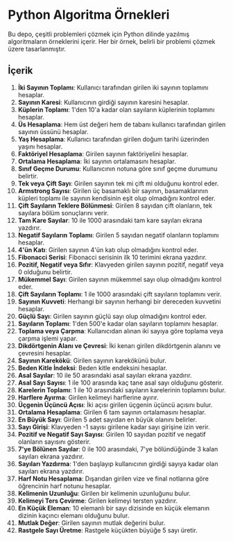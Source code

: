 # Python Algoritma Örnekleri

Bu depo, çeşitli problemleri çözmek için Python dilinde yazılmış algoritmaların örneklerini içerir. Her bir örnek, belirli bir problemi çözmek üzere tasarlanmıştır.

## İçerik

1. **İki Sayının Toplamı**: Kullanıcı tarafından girilen iki sayının toplamını hesaplar.
2. **Sayının Karesi**: Kullanıcının girdiği sayının karesini hesaplar.
3. **Küplerin Toplamı**: 1'den 10'a kadar olan sayıların küplerinin toplamını hesaplar.
4. **Üs Hesaplama**: Hem üst değeri hem de tabanı kullanıcı tarafından girilen sayının üssünü hesaplar.
5. **Yaş Hesaplama**: Kullanıcı tarafından girilen doğum tarihi üzerinden yaşını hesaplar.
6. **Faktöriyel Hesaplama**: Girilen sayının faktöriyelini hesaplar.
7. **Ortalama Hesaplama**: İki sayının ortalamasını hesaplar.
8. **Sınıf Geçme Durumu**: Kullanıcının notuna göre sınıf geçme durumunu belirtir.
9. **Tek veya Çift Sayı**: Girilen sayının tek mi çift mi olduğunu kontrol eder.
10. **Armstrong Sayısı**: Girilen üç basamaklı bir sayının, basamaklarının küpleri toplamı ile sayının kendisinin eşit olup olmadığını kontrol eder.
11. **Çift Sayıların Teklere Bölünmesi**: Girilen 8 sayıdan çift olanların, tek sayılara bölüm sonuçlarını verir.
12. **Tam Kare Sayılar**: 10 ile 1000 arasındaki tam kare sayıları ekrana yazdırır.
13. **Negatif Sayıların Toplamı**: Girilen 5 sayıdan negatif olanların toplamını hesaplar.
14. **4'ün Katı**: Girilen sayının 4'ün katı olup olmadığını kontrol eder.
15. **Fibonacci Serisi**: Fibonacci serisinin ilk 10 terimini ekrana yazdırır.
16. **Pozitif, Negatif veya Sıfır**: Klavyeden girilen sayının pozitif, negatif veya 0 olduğunu belirtir.
17. **Mükemmel Sayı**: Girilen sayının mükemmel sayı olup olmadığını kontrol eder.
18. **Çift Sayıların Toplamı**: 1 ile 1000 arasındaki çift sayıların toplamını verir.
19. **Sayının Kuvveti**: Herhangi bir sayının herhangi bir dereceden kuvvetini hesaplar.
20. **Güçlü Sayı**: Girilen sayının güçlü sayı olup olmadığını kontrol eder.
21. **Sayıların Toplamı**: 1'den 500'e kadar olan sayıların toplamını hesaplar.
22. **Toplama veya Çarpma**: Kullanıcıdan alınan iki sayıya göre toplama veya çarpma işlemi yapar.
23. **Dikdörtgenin Alanı ve Çevresi**: İki kenarı girilen dikdörtgenin alanını ve çevresini hesaplar.
24. **Sayının Karekökü**: Girilen sayının karekökünü bulur.
25. **Beden Kitle İndeksi**: Beden kitle endeksini hesaplar.
26. **Asal Sayılar**: 10 ile 50 arasındaki asal sayıları ekrana yazdırır.
27. **Asal Sayı Sayısı**: 1 ile 100 arasında kaç tane asal sayı olduğunu gösterir.
28. **Karelerin Toplamı**: 1 ile 10 arasındaki sayıların karelerinin toplamını bulur.
29. **Harflere Ayırma**: Girilen kelimeyi harflerine ayırır.
30. **Üçgenin Üçüncü Açısı**: İki açısı girilen üçgenin üçüncü açısını bulur.
31. **Ortalama Hesaplama**: Girilen 6 tam sayının ortalamasını hesaplar.
32. **En Büyük Sayı**: Girilen 5 adet sayıdan en büyük olanını belirler.
33. **Sayı Girişi**: Klavyeden -1 sayısı girilene kadar sayı girişine izin verir.
34. **Pozitif ve Negatif Sayı Sayısı**: Girilen 10 sayıdan pozitif ve negatif olanların sayısını gösterir.
35. **7'ye Bölünen Sayılar**: 0 ile 100 arasındaki, 7'ye bölündüğünde 3 kalan sayıları ekrana yazdırır.
36. **Sayıları Yazdırma**: 1'den başlayıp kullanıcının girdiği sayıya kadar olan sayıları ekrana yazdırır.
37. **Harf Notu Hesaplama**: Dışarıdan girilen vize ve final notlarına göre öğrencinin harf notunu hesaplar.
38. **Kelimenin Uzunluğu**: Girilen bir kelimenin uzunluğunu bulur.
39. **Kelimeyi Ters Çevirme**: Girilen kelimeyi tersten yazdırır.
40. **En Küçük Eleman**: 10 elemanlı bir sayı dizisinde en küçük elemanın dizinin kaçıncı elemanı olduğunu bulur.
41. **Mutlak Değer**: Girilen sayının mutlak değerini bulur.
42. **Rastgele Sayı Üretme**: Rastgele küçükten büyüğe 5 sayı üretir.
